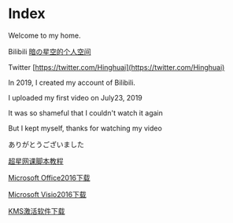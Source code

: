 # Index

Welcome to my home.

Bilibili   [暗の星空的个人空间](https://space.bilibili.com/388456364)

Twitter   [https://twitter.com/Hinghuai](https://twitter.com/Hinghuai)

In 2019, I created my account of Bilibili.

I uploaded my first video on July23, 2019

It was so shameful that I couldn't watch it again

But I kept myself, thanks for watching my video

ありがとうございました

[超星网课脚本教程](https://hinghuai.github.io/超星网课脚本/超星网课脚本使用方法.html)

[Microsoft Office2016下载](https://hinghuai.github.io/Microsoft-Office安装/Microsoft-Office2016.html)

[Microsoft Visio2016下载](https://hinghuai.github.io/Microsoft-Visio2016/Microsoft-Visio2016.html)

[KMS激活软件下载](https://hinghuai.github.io/KMS24.3.0/KMS24.3.0.html)
